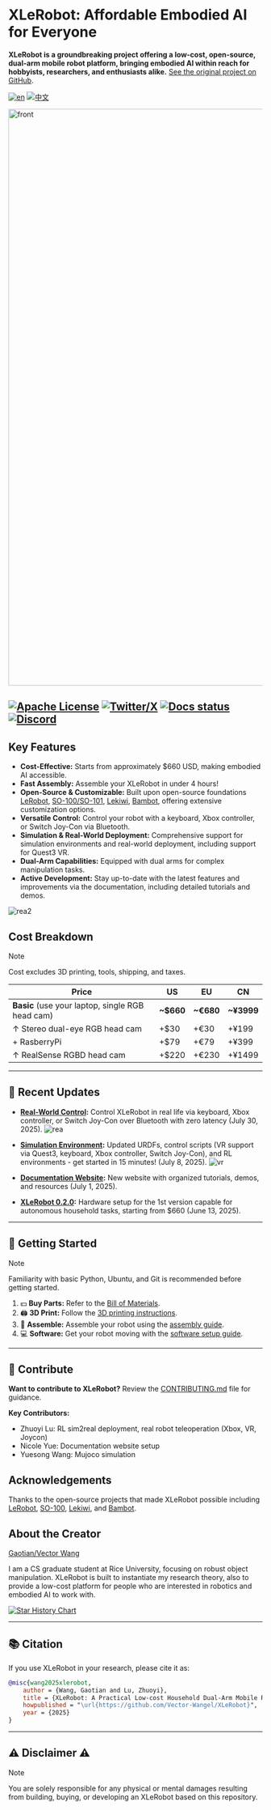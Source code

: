 # XLeRobot: Affordable Embodied AI for Everyone

**XLeRobot is a groundbreaking project offering a low-cost, open-source, dual-arm mobile robot platform, bringing embodied AI within reach for hobbyists, researchers, and enthusiasts alike.**  [See the original project on GitHub](https://github.com/Vector-Wangel/XLeRobot).

[![en](https://img.shields.io/badge/lang-en-blue.svg)](README.md)
[![中文](https://img.shields.io/badge/lang-中文-brown.svg)](README_CN.md)

<a href="https://xlerobot.readthedocs.io/en/latest/index.html">
  <img width="1725" height="1140" alt="front" src="https://github.com/user-attachments/assets/f9c454ee-2c46-42b4-a5d7-88834a1c95ab" />
</a>

[![Apache License](https://img.shields.io/badge/License-Apache%202.0-blue.svg)](https://opensource.org/licenses/Apache-2.0)
[![Twitter/X](https://img.shields.io/twitter/follow/VectorWang?style=social)](https://twitter.com/VectorWang2)
[![Docs status](https://img.shields.io/badge/docs-passing-brightgreen.svg)](https://xlerobot.readthedocs.io/en/latest/)
[![Discord](https://img.shields.io/badge/Discord-XLeRobot-7289da?style=flat&logo=discord&logoColor=white)](https://discord.gg/bjZveEUh6F)
---

## Key Features

*   **Cost-Effective:** Starts from approximately $660 USD, making embodied AI accessible.
*   **Fast Assembly:**  Assemble your XLeRobot in under 4 hours!
*   **Open-Source & Customizable:** Built upon open-source foundations [LeRobot](https://github.com/huggingface/lerobot), [SO-100/SO-101](https://github.com/TheRobotStudio/SO-ARM100), [Lekiwi](https://github.com/SIGRobotics-UIUC/LeKiwi), [Bambot](https://github.com/timqian/bambot), offering extensive customization options.
*   **Versatile Control:** Control your robot with a keyboard, Xbox controller, or Switch Joy-Con via Bluetooth.
*   **Simulation & Real-World Deployment:** Comprehensive support for simulation environments and real-world deployment, including support for Quest3 VR.
*   **Dual-Arm Capabilities:** Equipped with dual arms for complex manipulation tasks.
*   **Active Development:** Stay up-to-date with the latest features and improvements via the documentation, including detailed tutorials and demos.

![rea2](https://github.com/user-attachments/assets/e9b87163-9088-44a3-ac73-c23b6ba55f42)

## Cost Breakdown

> [!NOTE] 
> Cost excludes 3D printing, tools, shipping, and taxes.

| Price | US | EU | CN |
| --- | --- | --- | --- |
| **Basic** (use your laptop, single RGB head cam) | **~$660** | **~€680** | **~¥3999** |
| ↑ Stereo dual-eye RGB head cam | +$30 | +€30 | +¥199 |
| + RasberryPi | +$79 | +€79 | +¥399 |
| ↑ RealSense RGBD head cam | +$220 | +€230 | +¥1499 |

---

## 📰 Recent Updates

*   **[Real-World Control](https://xlerobot.readthedocs.io/en/latest/software/index.html):** Control XLeRobot in real life via keyboard, Xbox controller, or Switch Joy-Con over Bluetooth with zero latency (July 30, 2025).
    ![rea](https://github.com/user-attachments/assets/de8f50ad-a370-406c-97fb-fc01638d5624)

*   **[Simulation Environment](https://xlerobot.readthedocs.io/en/latest/simulation/index.html):** Updated URDFs, control scripts (VR support via Quest3, keyboard, Xbox controller, Switch Joy-Con), and RL environments - get started in 15 minutes! (July 8, 2025).
    ![vr](https://github.com/user-attachments/assets/68b77bea-fdcf-4f42-9cf0-efcf1b188358)

*   **[Documentation Website](https://xlerobot.readthedocs.io/en/latest/index.html):**  New website with organized tutorials, demos, and resources (July 1, 2025).

*   **[XLeRobot 0.2.0](https://xlerobot.readthedocs.io):**  Hardware setup for the 1st version capable for autonomous household tasks, starting from $660 (June 13, 2025).

---

## 🚀 Getting Started

> [!NOTE] 
> Familiarity with basic Python, Ubuntu, and Git is recommended before getting started.

1.  💵 **Buy Parts:** Refer to the [Bill of Materials](https://xlerobot.readthedocs.io/en/latest/hardware/getting_started/material.html).
2.  🖨️ **3D Print:** Follow the [3D printing instructions](https://xlerobot.readthedocs.io/en/latest/hardware/getting_started/3d.html).
3.  🔨 **Assemble:**  Assemble your robot using the [assembly guide](https://xlerobot.readthedocs.io/en/latest/hardware/getting_started/assemble.html).
4.  💻 **Software:** Get your robot moving with the [software setup guide](https://xlerobot.readthedocs.io/en/latest/software/index.html).

---

## 🤝 Contribute

**Want to contribute to XLeRobot?** Review the [CONTRIBUTING.md](CONTRIBUTING.md) file for guidance.

**Key Contributors:**

*   Zhuoyi Lu: RL sim2real deployment, real robot teleoperation (Xbox, VR, Joycon)
*   Nicole Yue: Documentation website setup
*   Yuesong Wang: Mujoco simulation

## Acknowledgements

Thanks to the open-source projects that made XLeRobot possible including [LeRobot](https://github.com/huggingface/lerobot), [SO-100](https://github.com/TheRobotStudio/SO-ARM100), [Lekiwi](https://github.com/SIGRobotics-UIUC/LeKiwi), and [Bambot](https://github.com/timqian/bambot).

## About the Creator

[Gaotian/Vector Wang](https://vector-wangel.github.io/)

I am a CS graduate student at Rice University, focusing on robust object manipulation. XLeRobot is built to instantiate my research theory, also to provide a low-cost platform for people who are interested in robotics and embodied AI to work with.

[![Star History Chart](https://api.star-history.com/svg?repos=Vector-Wangel/XLeRobot&type=Timeline)](https://star-history.com/#Vector-Wangel/XLeRobot&Timeline)

---

## 📚 Citation

If you use XLeRobot in your research, please cite it as:

```bibtex
@misc{wang2025xlerobot,
    author = {Wang, Gaotian and Lu, Zhuoyi},
    title = {XLeRobot: A Practical Low-cost Household Dual-Arm Mobile Robot Design for General Manipulation},
    howpublished = "\url{https://github.com/Vector-Wangel/XLeRobot}",
    year = {2025}
}
```
---

## ⚠️ Disclaimer ⚠️

> [!NOTE]
> You are solely responsible for any physical or mental damages resulting from building, buying, or developing an XLeRobot based on this repository.